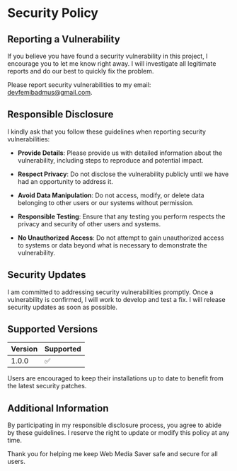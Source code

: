 # Security Policy

## Reporting a Vulnerability

If you believe you have found a security vulnerability in this project, I encourage you to let me know right away. I will investigate all legitimate reports and do our best to quickly fix the problem.

Please report security vulnerabilities to my email: [devfemibadmus@gmail.com](mailto:devfemibadmus@gmail.com).

## Responsible Disclosure

I kindly ask that you follow these guidelines when reporting security vulnerabilities:

- **Provide Details**: Please provide us with detailed information about the vulnerability, including steps to reproduce and potential impact.
  
- **Respect Privacy**: Do not disclose the vulnerability publicly until we have had an opportunity to address it.
  
- **Avoid Data Manipulation**: Do not access, modify, or delete data belonging to other users or our systems without permission.
  
- **Responsible Testing**: Ensure that any testing you perform respects the privacy and security of other users and systems.
  
- **No Unauthorized Access**: Do not attempt to gain unauthorized access to systems or data beyond what is necessary to demonstrate the vulnerability.

## Security Updates

I am committed to addressing security vulnerabilities promptly. Once a vulnerability is confirmed, I will work to develop and test a fix. I will release security updates as soon as possible.

## Supported Versions

| Version | Supported          |
| ------- | ------------------ |
| 1.0.0   | :white_check_mark: |

Users are encouraged to keep their installations up to date to benefit from the latest security patches.

## Additional Information

By participating in my responsible disclosure process, you agree to abide by these guidelines. I reserve the right to update or modify this policy at any time.

Thank you for helping me keep Web Media Saver safe and secure for all users.